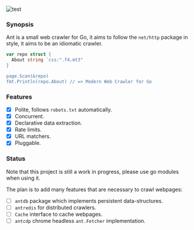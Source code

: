 ![test](https://github.com/yields/ant/workflows/test/badge.svg)

### Synopsis

  Ant is a small web crawler for Go, it aims to follow the `net/http` package
  in style, it aims to be an idiomatic crawler.

  ```go
  var repo struct {
    About string `css:".f4.mt3"
  }

  page.Scan(&repo)
  fmt.Println(repo.About) // => Modern Web Crawler for Go
  ```

### Features

  - [x] Polite, follows `robots.txt` automatically.
  - [x] Concurrent.
  - [x] Declarative data extraction.
  - [x] Rate limits.
  - [x] URL matchers.
  - [x] Pluggable.

### Status

  Note that this project is still a work in progress, please use go modules
  when using it.

  The plan is to add many features that are necessary to crawl webpages:

  - [ ] `antdb` package which implements persistent data-structures.
  - [ ] `antredis` for distributed crawlers.
  - [ ] `Cache` interface to cache webpages.
  - [ ] `antcdp` chrome headless `ant.Fetcher` implementation.

